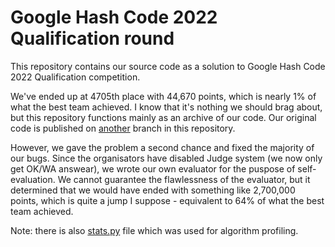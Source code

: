 # Google Hash Code 2022 Qualification round
This repository contains our source code as a solution to Google Hash Code 2022 Qualification competition. 

We've ended up at 4705th place with 44,670 points, which is nearly 1% of what the best team achieved. I know that it's nothing we should brag about, but this repository functions mainly as an archive of our code. Our original code is published on [another](https://github.com/makiprogrammer/hash-code-2022/tree/our-solution-on-competition-day) branch in this repository.

However, we gave the problem a second chance and fixed the majority of our bugs. Since the organisators have disabled Judge system (we now only get OK/WA answear), we wrote our own evaluator for the puspose of self-evaluation. We cannot guarantee the flawlessness of the evaluator, but it determined that we would have ended with something like 2,700,000 points, which is quite a jump I suppose - equivalent to 64% of what the best team achieved. 

Note: there is also [stats.py](https://github.com/makiprogrammer/hash-code-2022/blob/main/stats.py) file which was used for algorithm profiling.

